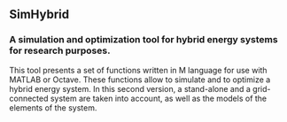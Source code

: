 ## SimHybrid
### A simulation and optimization tool for hybrid energy systems for research purposes.
This tool presents a set of functions written in M language for use with MATLAB or Octave. These functions allow to simulate and to optimize a hybrid energy system. In this second version, a stand-alone and a grid-connected system are taken into account, as well as the models of the elements of the system. 
